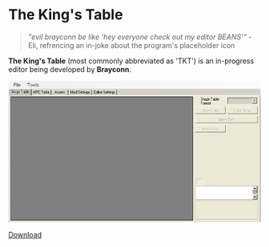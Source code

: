 # The King's Table


> *"evil brayconn be like 'hey everyone check out my editor BEANS'"* - Eli, refrencing an in-joke about the program's placeholder icon


**The King's Table** (most commonly abbreviated as 'TKT') is an in-progress editor being developed by **Brayconn**. 


![The main menu of TKT](img/editors/tkt-assets/TKT_menu.png)


[Download](https://github.com/Brayconn/TheKingsTable)
